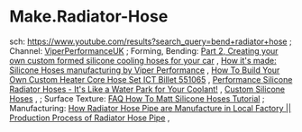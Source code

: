 # Make.Radiator-Hose
sch: https://www.youtube.com/results?search_query=bend+radiator+hose ; Channel: [ViperPerformanceUK](https://www.youtube.com/channel/UCxfFdcNUb-eNUrY8NS1bmXw) ; Forming, Bending: [Part 2, Creating your own custom formed silicone cooling hoses for your car](https://youtu.be/JMrMyE2V9tI) , [How it's made: Silicone Hoses manufacturing by Viper Performance](https://youtu.be/iuO0TdzHnWo) , [How To Build Your Own Custom Heater Core Hose Set ICT Billet 551065](https://youtu.be/T_PawZowjQ0) , [Performance Silicone Radiator Hoses - It's Like a Water Park for Your Coolant!](https://youtu.be/Q049mcBmbfg) , [Custom Silicone Hoses](https://youtu.be/ojX8FetNmws) , ; Surface Texture: [FAQ How To Matt Silicone Hoses Tutorial](https://youtu.be/fa8e4F83aKs) ; Manufacturing: [How Radiator Hose Pipe are Manufacture in Local Factory || Production Process of Radiator Hose Pipe](https://youtu.be/0SY_rnHqcqM) , 
